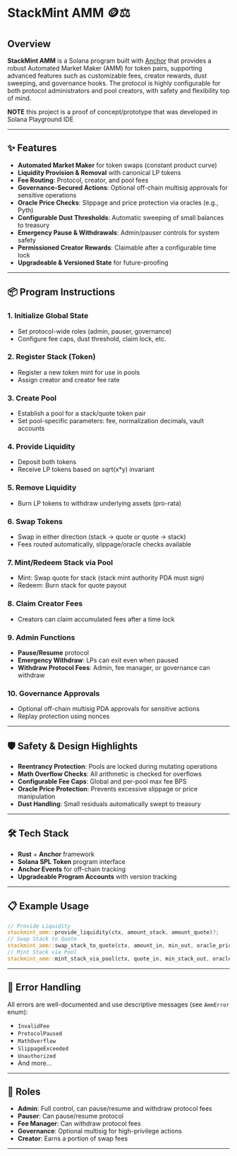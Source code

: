 # StackMint AMM 🪙⚖️

## Overview

**StackMint AMM** is a Solana program built with [Anchor](https://book.anchor-lang.com/) that provides a robust Automated Market Maker (AMM) for token pairs, supporting advanced features such as customizable fees, creator rewards, dust sweeping, and governance hooks. The protocol is highly configurable for both protocol administrators and pool creators, with safety and flexibility top of mind.

**NOTE** this project is a proof of concept/prototype that was developed in Solana Playground IDE

---

## ✨ Features

- **Automated Market Maker** for token swaps (constant product curve)
- **Liquidity Provision & Removal** with canonical LP tokens
- **Fee Routing**: Protocol, creator, and pool fees
- **Governance-Secured Actions**: Optional off-chain multisig approvals for sensitive operations
- **Oracle Price Checks**: Slippage and price protection via oracles (e.g., Pyth)
- **Configurable Dust Thresholds**: Automatic sweeping of small balances to treasury
- **Emergency Pause & Withdrawals**: Admin/pauser controls for system safety
- **Permissioned Creator Rewards**: Claimable after a configurable time lock
- **Upgradeable & Versioned State** for future-proofing

---

## 📦 Program Instructions

### 1. Initialize Global State

- Set protocol-wide roles (admin, pauser, governance)
- Configure fee caps, dust threshold, claim lock, etc.

### 2. Register Stack (Token)

- Register a new token mint for use in pools
- Assign creator and creator fee rate

### 3. Create Pool

- Establish a pool for a stack/quote token pair
- Set pool-specific parameters: fee, normalization decimals, vault accounts

### 4. Provide Liquidity

- Deposit both tokens
- Receive LP tokens based on sqrt(x*y) invariant

### 5. Remove Liquidity

- Burn LP tokens to withdraw underlying assets (pro-rata)

### 6. Swap Tokens

- Swap in either direction (stack -> quote or quote -> stack)
- Fees routed automatically, slippage/oracle checks available

### 7. Mint/Redeem Stack via Pool

- Mint: Swap quote for stack (stack mint authority PDA must sign)
- Redeem: Burn stack for quote payout

### 8. Claim Creator Fees

- Creators can claim accumulated fees after a time lock

### 9. Admin Functions

- **Pause/Resume** protocol
- **Emergency Withdraw**: LPs can exit even when paused
- **Withdraw Protocol Fees**: Admin, fee manager, or governance can withdraw

### 10. Governance Approvals

- Optional off-chain multisig PDA approvals for sensitive actions
- Replay protection using nonces

---

## 🛡️ Safety & Design Highlights

- **Reentrancy Protection**: Pools are locked during mutating operations
- **Math Overflow Checks**: All arithmetic is checked for overflows
- **Configurable Fee Caps**: Global and per-pool max fee BPS
- **Oracle Price Protection**: Prevents excessive slippage or price manipulation
- **Dust Handling**: Small residuals automatically swept to treasury

---

## 🛠️ Tech Stack

- **Rust** + **Anchor** framework
- **Solana SPL Token** program interface
- **Anchor Events** for off-chain tracking
- **Upgradeable Program Accounts** with version tracking

---

## 📋 Example Usage

```rust
// Provide Liquidity
stackmint_amm::provide_liquidity(ctx, amount_stack, amount_quote)?;
// Swap Stack to Quote
stackmint_amm::swap_stack_to_quote(ctx, amount_in, min_out, oracle_price, use_governance)?;
// Mint Stack via Pool
stackmint_amm::mint_stack_via_pool(ctx, quote_in, min_stack_out, oracle_price)?;
```

---

## 📝 Error Handling

All errors are well-documented and use descriptive messages (see `AmmError` enum):

- `InvalidFee`
- `ProtocolPaused`
- `MathOverflow`
- `SlippageExceeded`
- `Unauthorized`
- And more...

---

## 👤 Roles

- **Admin**: Full control, can pause/resume and withdraw protocol fees
- **Pauser**: Can pause/resume protocol
- **Fee Manager**: Can withdraw protocol fees
- **Governance**: Optional multisig for high-privilege actions
- **Creator**: Earns a portion of swap fees

---
